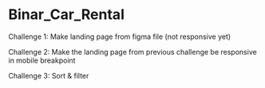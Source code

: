 # Binar_Car_Rental
Challenge 1:
Make landing page from figma file (not responsive yet)

Challenge 2:
Make the landing page from previous challenge be responsive in mobile breakpoint

Challenge 3:
Sort & filter
